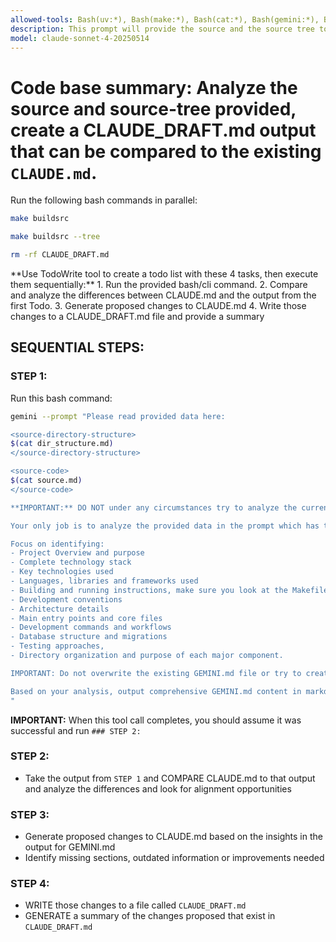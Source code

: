 ```yaml
---
allowed-tools: Bash(uv:*), Bash(make:*), Bash(cat:*), Bash(gemini:*), Bash(rm:*), TodoWrite, Read, Write
description: This prompt will provide the source and the source tree to Gemini CLI to analyze/compare to existing CLAUDE.md and write a draft called CLAUDE_DRAFT.md
model: claude-sonnet-4-20250514
---
```


# Code base summary: Analyze the source and source-tree provided, create a CLAUDE_DRAFT.md output that can be compared to the existing `CLAUDE.md`. 

<PRE-WORKFLOW-INSTRUCTIONS>
Run the following bash commands in parallel:

```bash
make buildsrc
```

```bash
make buildsrc --tree
```

```bash
rm -rf CLAUDE_DRAFT.md
```
</PRE-WORKFLOW-INSTRUCTIONS>

<WORKFLOW-INSTRUCTIONS>
**Use TodoWrite tool to create a todo list with these 4 tasks, then execute them sequentially:**
1. Run the provided bash/cli command. 
2. Compare and analyze the differences between CLAUDE.md and the output from the first Todo.
3. Generate proposed changes to CLAUDE.md
4. Write those changes to a CLAUDE_DRAFT.md file and provide a summary
</WORKFLOW-INSTRUCTIONS>

## SEQUENTIAL STEPS:

### STEP 1:
Run this bash command:
```bash
gemini --prompt "Please read provided data here:

<source-directory-structure>
$(cat dir_structure.md)
</source-directory-structure>

<source-code>
$(cat source.md)
</source-code>

**IMPORTANT:** DO NOT under any circumstances try to analyze the current git repository.

Your only job is to analyze the provided data in the prompt which has the entire source tree and source code with supplied xml tags specifying the file and its directory structure and then understand the project structure, technologies, conventions, key files, and architecture. 

Focus on identifying: 
- Project Overview and purpose
- Complete technology stack
- Key technologies used
- Languages, libraries and frameworks used
- Building and running instructions, make sure you look at the Makefile for this
- Development conventions
- Architecture details
- Main entry points and core files
- Development commands and workflows
- Database structure and migrations
- Testing approaches, 
- Directory organization and purpose of each major component.

IMPORTANT: Do not overwrite the existing GEMINI.md file or try to create it.

Based on your analysis, output comprehensive GEMINI.md content in markdown format suitable for the Gemini Code Assistant context.
"
```
**IMPORTANT:** When this tool call completes, you should assume it was successful and run `### STEP 2:`

### STEP 2:
- Take the output from `STEP 1` and COMPARE CLAUDE.md to that output and analyze the differences and look for alignment opportunities

### STEP 3:
- Generate proposed changes to CLAUDE.md based on the insights in the output for GEMINI.md
- Identify missing sections, outdated information or improvements needed

### STEP 4:
- WRITE those changes to a file called `CLAUDE_DRAFT.md`
- GENERATE a summary of the changes proposed that exist in `CLAUDE_DRAFT.md`
